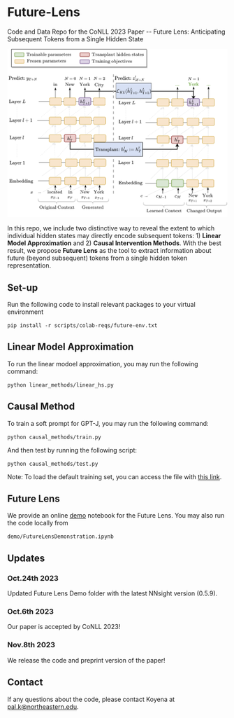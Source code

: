 # Future-Lens
Code and Data Repo for the CoNLL 2023 Paper -- Future Lens: Anticipating Subsequent Tokens from a Single Hidden State

![alt text](img/main.png "Main Fig")

In this repo, we include two distinctive way to reveal the extent to which individual hidden states may directly encode subsequent tokens: 1) **Linear Model Approximation** and 2) **Causal Intervention Methods**. With the best result, we propose **Future Lens** as the tool to extract information about future (beyond subsequent) tokens from a single hidden token representation.

## Set-up
Run the following code to install relevant packages to your virtual environment
```
pip install -r scripts/colab-reqs/future-env.txt
```
## Linear Model Approximation
To run the linear modoel approximation, you may run the following command:
```
python linear_methods/linear_hs.py
```

## Causal Method
To train a soft prompt for GPT-J, you may run the following command:
```
python causal_methods/train.py
```
And then test by running the following script:
```
python causal_methods/test.py
```
Note: To load the default training set, you can access the file with [this link](https://baulab.us/u/koyena/data/future-lens/training_data_teacher_100000.csv).

## Future Lens
We provide an online [demo](https://colab.research.google.com/github/KoyenaPal/future-lens/blob/main/demo/FutureLensDemonstration.ipynb) notebook for the Future Lens. You may also run the code locally from 
```
demo/FutureLensDemonstration.ipynb
```
## Updates

### Oct.24th 2023
Updated Future Lens Demo folder with the latest NNsight version (0.5.9).

### Oct.6th 2023
Our paper is accepted by CoNLL 2023!

### Nov.8th 2023
We release the code and preprint version of the paper! 


## Contact
If any questions about the code, please contact Koyena at pal.k@northeastern.edu.
